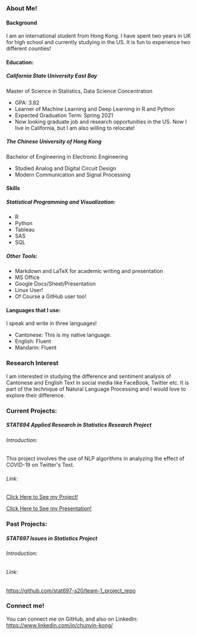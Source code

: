

### About Me!
#### Background
I am an international student from Hong Kong. I have spent two years in UK for high school and currently studying in the US. It is fun to experience two different counties!

#### Education:

##### California State University East Bay
Master of Science in Statistics, Data Science Concentration

- GPA: 3.82
- Learner of Machine Learning and Deep Learning in R and Python
- Expected Graduation Term: Spring 2021
- Now looking graduate job and research opportunities in the US. Now I live in California, but I am also willing to relocate!

##### The Chinese University of Hong Kong
Bachelor of Engineering in Electronic Engineering

- Studied Analog and Digital Circuit Design
- Modern Communication and Signal Processing

#### Skills
##### Statistical Programming and Visualization:
- R
- Python
- Tableau
- SAS
- SQL

##### Other Tools:
- Markdown and LaTeX for academic writing and presentation
- MS Office
- Google Docs/Sheet/Presentation
- Linux User!
- Of Course a GitHub user too!

#### Languages that I use:
I speak and write in three languages!
- Cantonese: This is my native language.
- English: Fluent
- Mandarin: Fluent

### Research Interest
I am interested in studying the difference and sentiment analysis of Cantonese and English Text in social media like FaceBook, Twitter etc. It is part of the technique of Natural Language Processing and I would love to explore their difference.

### Current Projects:

##### STAT694 Applied Research in Statistics Research Project

###### Introduction:
This project involves the use of NLP algorithms in analyzing the effect of COVID-19 on Twitter's Text.

###### Link:
[Click Here to See my Project!](https://github.com/ckong9-stat697/STAT694_Applied_Research_in_Statistics)

[Click Here to See my Presentation!]()
### Past Projects:

##### STAT697 Issues in Statistics Project
###### Introduction:

###### Link:
https://github.com/stat697-s20/team-1_project_repo

### Connect me!
You can connect me on GitHub, and also on LinkedIn:
https://www.linkedin.com/in/chunyin-kong/
